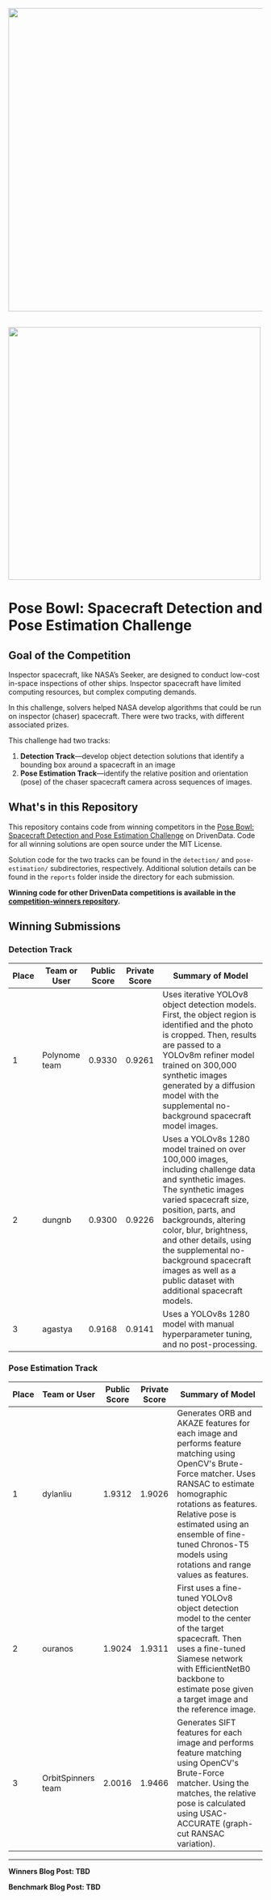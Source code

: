 [<img src='https://s3.amazonaws.com/drivendata-public-assets/logo-white-blue.png' width='600'>](https://www.drivendata.org/)
<br><br>

[<img src='https://drivendata-prod-public.s3.amazonaws.com/comp_images/competition-group-tile-nasa-spacecraft.png' width='500'>](https://space-inspection.drivendata.org/)

# Pose Bowl: Spacecraft Detection and Pose Estimation Challenge

## Goal of the Competition

Inspector spacecraft, like NASA’s Seeker, are designed to conduct low-cost in-space inspections of other ships. Inspector spacecraft have limited computing resources, but complex computing demands.

In this challenge, solvers helped NASA develop algorithms that could be run on inspector (chaser) spacecraft. There were two tracks, with different associated prizes.

This challenge had two tracks:

1. **Detection Track**—develop object detection solutions that identify a bounding box around a spacecraft in an image
2. **Pose Estimation Track**—identify the relative position and orientation (pose) of the chaser spacecraft camera across sequences of images.

## What's in this Repository

This repository contains code from winning competitors in the [Pose Bowl: Spacecraft Detection and Pose Estimation Challenge](https://space-inspection.drivendata.org/) on DrivenData. Code for all winning solutions are open source under the MIT License.

Solution code for the two tracks can be found in the `detection/` and `pose-estimation/` subdirectories, respectively. Additional solution details can be found in the `reports` folder inside the directory for each submission.

**Winning code for other DrivenData competitions is available in the [competition-winners repository](https://github.com/drivendataorg/competition-winners).**

## Winning Submissions

### Detection Track

| Place | Team or User  | Public Score | Private Score | Summary of Model                           |
|-------|---------------|--------------|---------------|--------------------------------------------|
| 1     | Polynome team | 0.9330       | 0.9261        | Uses iterative YOLOv8 object detection models. First, the object region is identified and the photo is cropped. Then, results are passed to a YOLOv8m refiner model trained on 300,000 synthetic images generated by a diffusion model with the supplemental no-background spacecraft model images.  |
| 2     | dungnb        | 0.9300       | 0.9226        | Uses a YOLOv8s 1280 model trained on over 100,000 images, including challenge data and synthetic images. The synthetic images varied spacecraft size, position, parts, and backgrounds, altering color, blur, brightness, and other details, using the supplemental no-background spacecraft images as well as a public dataset with additional spacecraft models. |
| 3     | agastya       | 0.9168       | 0.9141        | Uses a YOLOv8s 1280 model with manual hyperparameter tuning, and no post-processing. |

### Pose Estimation Track

| Place | Team or User       | Public Score | Private Score | Summary of Model                                                                                                                                                                                                                                                    |
|-------|--------------------|--------------|---------------|---------------------------------------------------------------------------------------------------------------------------------------------------------------------------------------------------------------------------------------------------------------------|
| 1     | dylanliu           | 1.9312       | 1.9026        | Generates ORB and AKAZE features for each image and performs feature matching using OpenCV's Brute-Force matcher. Uses RANSAC to estimate homographic rotations as features. Relative pose is estimated using an ensemble of fine-tuned Chronos-T5 models using rotations and range values as features. |
| 2     | ouranos            | 1.9024       | 1.9311        | First uses a fine-tuned YOLOv8 object detection model to the center of the target spacecraft. Then uses a fine-tuned Siamese network with EfficientNetB0 backbone to estimate pose given a target image and the reference image. |
| 3     | OrbitSpinners team | 2.0016       | 1.9466        | Generates SIFT features for each image and performs feature matching using OpenCV's Brute-Force matcher. Using the matches, the relative pose is calculated using USAC-ACCURATE (graph-cut RANSAC variation). |

---

**Winners Blog Post: TBD**

**Benchmark Blog Post: TBD**
